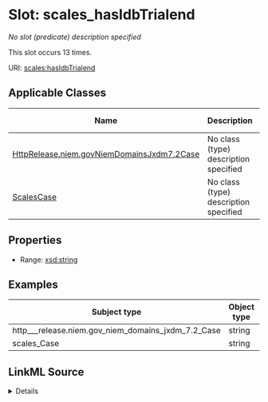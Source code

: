 

# Slot: scales_hasIdbTrialend


_No slot (predicate) description specified_






This slot occurs 13 times.


URI: [scales:hasIdbTrialend](http://schemas.scales-okn.org/rdf/scales#hasIdbTrialend)



<!-- no inheritance hierarchy -->





## Applicable Classes

| Name | Description | Modifies Slot |
| --- | --- | --- |
| [HttpRelease.niem.govNiemDomainsJxdm7.2Case](../classes/HttpRelease.niem.govNiemDomainsJxdm7.2Case.md) | No class (type) description specified |  yes  |
| [ScalesCase](../classes/ScalesCase.md) | No class (type) description specified |  yes  |







## Properties

* Range: [xsd:string](http://www.w3.org/2001/XMLSchema#string)






## Examples

| Subject type | Object type | Example subject | Example object | Occurrences |
| --- | --- | --- | --- | --- |
| http___release.niem.gov_niem_domains_jxdm_7.2_Case | string | scales:/CaseCivil | 01/16/2019 | 13 |
| scales_Case | string | scales:/CaseCivil | 01/16/2019 | 13 |




## LinkML Source

<details>

```yaml
name: scales_hasIdbTrialend
annotations:
  count:
    tag: count
    value: 13
description: No slot (predicate) description specified
examples:
- object:
    example_object: 01/16/2019
    example_object_type: string
    example_predicate: scales:hasIdbTrialend
    example_subject: scales:/CaseCivil
    example_subject_type: http___release.niem.gov_niem_domains_jxdm_7.2_Case
- object:
    example_object: 01/16/2019
    example_object_type: string
    example_predicate: scales:hasIdbTrialend
    example_subject: scales:/CaseCivil
    example_subject_type: scales_Case
from_schema: scales-kg
rank: 1000
slot_uri: scales:hasIdbTrialend
alias: scales_hasIdbTrialend
domain_of:
- http___release.niem.gov_niem_domains_jxdm_7.2_Case
- scales_Case
range: string

```
</details>